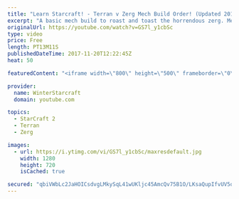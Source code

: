 ```yaml
---
title: "Learn Starcraft! - Terran v Zerg Mech Build Order! (Updated 2018)"
excerpt: "A basic mech build to roast and toast the horrendous zerg. Meant for lower level players looking for some direction! -- Watch live at https://www.twitch.tv/wintergaming"
originalUrl: https://youtube.com/watch?v=GS7l_y1cbSc
type: video
price: Free
length: PT13M11S
publishedDateTime: 2017-11-20T12:22:45Z
heat: 50

featuredContent: "<iframe width=\"800\" height=\"500\" frameborder=\"0\" src=\"https://www.youtube.com/embed/GS7l_y1cbSc\" allow=\"accelerometer; autoplay; encrypted-media; gyroscope; picture-in-picture\" allowfullscreen></iframe>"

provider:
  name: WinterStarcraft
  domain: youtube.com

topics:
  - StarCraft 2
  - Terran
  - Zerg

images:
  - url: https://i.ytimg.com/vi/GS7l_y1cbSc/maxresdefault.jpg
    width: 1280
    height: 720
    isCached: true

secured: "qbiVWbLc2JaHOICsdvgLMkySqL41wUKljc45AmcQv75B1O/LKsaQupIfvUV5qcFfb0PO2YZ4vxpDKNsYVMmU3naUzDs11cXyOPRVbqBOK8kq4/Wzqn9v4WIemZwbidggM3a5pMGwEyC234tBFqoYzTWhGPeJSeSBIhqgwGof1mCMcrL4l+SRNkV35r0Krf+G7Pr8PJOCu0/vuFHP3kWlfkthOYc7ZGk3HFYdUVVEz/PH1Bs8i0yWQ/Ao6eFPGeUCAMYDhALXyEOtZak4H9JLNwjIM59qZGs9oz4luJzzfwAJmoyOylasl+4kWxYMrq8cudqHcnDbfgZjGR67ctwL2WYb+IsbsOSfrmjSKsUotXEQ27ut2nxA9ZJnRlsujN6/OhHtnI6j5mZyzxU6gbWAGITinoLUf//cCdC25e8vpUc=;jOOlpB2U28XX5Ei713Pw4A=="
---
```


